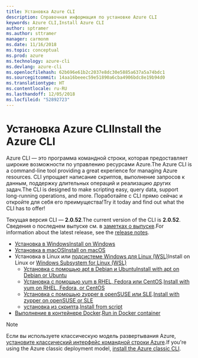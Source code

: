```yaml
---
title: Установка Azure CLI
description: Справочная информация по установке Azure CLI
keywords: Azure CLI,Install Azure CLI
author: sptramer
ms.author: sttramer
manager: carmonm
ms.date: 11/16/2018
ms.topic: conceptual
ms.prod: azure
ms.technology: azure-cli
ms.devlang: azure-cli
ms.openlocfilehash: 62b696e61b2c2037e8dc30e5885a637a5a74bdc1
ms.sourcegitcommit: 14aa16beeec59e51890a6cba4906bdc8e19b94d0
ms.translationtype: HT
ms.contentlocale: ru-RU
ms.lasthandoff: 12/05/2018
ms.locfileid: "52892723"
---
```

# <a name="install-the-azure-cli"></a><span data-ttu-id="dfd69-104">Установка Azure CLI</span><span class="sxs-lookup"><span data-stu-id="dfd69-104">Install the Azure CLI</span></span>

<span data-ttu-id="dfd69-105">Azure CLI — это программа командной строки, которая предоставляет широкие возможности по управлению ресурсами Azure.</span><span class="sxs-lookup"><span data-stu-id="dfd69-105">The Azure CLI is a command-line tool providing a great experience for managing Azure resources.</span></span> <span data-ttu-id="dfd69-106">CLI упрощает написание скриптов, выполнение запросов к данным, поддержку длительных операций и реализацию других задач.</span><span class="sxs-lookup"><span data-stu-id="dfd69-106">The CLI is designed to make scripting easy, query data, support long-running operations, and more.</span></span> <span data-ttu-id="dfd69-107">Поработайте с CLI прямо сейчас и откройте для себя его преимущества!</span><span class="sxs-lookup"><span data-stu-id="dfd69-107">Try it today and find out what the CLI has to offer!</span></span>

<span data-ttu-id="dfd69-108">Текущая версия CLI — __2.0.52__.</span><span class="sxs-lookup"><span data-stu-id="dfd69-108">The current version of the CLI is __2.0.52__.</span></span> <span data-ttu-id="dfd69-109">Сведения о последнем выпуске см. в [заметках о выпуске](release-notes-azure-cli.md).</span><span class="sxs-lookup"><span data-stu-id="dfd69-109">For information about the latest release, see the [release notes](release-notes-azure-cli.md).</span></span>

* [<span data-ttu-id="dfd69-110">Установка в Windows</span><span class="sxs-lookup"><span data-stu-id="dfd69-110">Install on Windows</span></span>](install-azure-cli-windows.md)
* [<span data-ttu-id="dfd69-111">Установка в macOS</span><span class="sxs-lookup"><span data-stu-id="dfd69-111">Install on macOS</span></span>](install-azure-cli-macos.md)
* <span data-ttu-id="dfd69-112">Установка в Linux или [подсистеме Windows для Linux (WSL)](/windows/wsl/about)</span><span class="sxs-lookup"><span data-stu-id="dfd69-112">Install on Linux or [Windows Subsystem for Linux (WSL)](/windows/wsl/about)</span></span>
  * [<span data-ttu-id="dfd69-113">Установка с помощью apt в Debian и Ubuntu</span><span class="sxs-lookup"><span data-stu-id="dfd69-113">Install with apt on Debian or Ubuntu</span></span>](install-azure-cli-apt.md)
  * <span data-ttu-id="dfd69-114">[Установка с помощью yum в RHEL, Fedora или CentOS](install-azure-cli-yum.md).</span><span class="sxs-lookup"><span data-stu-id="dfd69-114">[Install with yum on RHEL, Fedora, or CentOS](install-azure-cli-yum.md)</span></span>
  * <span data-ttu-id="dfd69-115">[Установка с помощью zypper в openSUSE или SLE](install-azure-cli-zypper.md).</span><span class="sxs-lookup"><span data-stu-id="dfd69-115">[Install with zypper on openSUSE or SLE](install-azure-cli-zypper.md)</span></span>
  * <span data-ttu-id="dfd69-116">[установка из скрипта](install-azure-cli-linux.md).</span><span class="sxs-lookup"><span data-stu-id="dfd69-116">[Install from script](install-azure-cli-linux.md)</span></span>
* <span data-ttu-id="dfd69-117">[Выполнение в контейнере Docker](run-azure-cli-docker.md).</span><span class="sxs-lookup"><span data-stu-id="dfd69-117">[Run in Docker container](run-azure-cli-docker.md)</span></span>

> [!NOTE]
> <span data-ttu-id="dfd69-118">Если вы используете классическую модель развертывания Azure, [установите классический интерфейс командной строки Azure](install-classic-cli.md).</span><span class="sxs-lookup"><span data-stu-id="dfd69-118">If you're using the Azure classic deployment model, [install the Azure classic CLI](install-classic-cli.md).</span></span>
